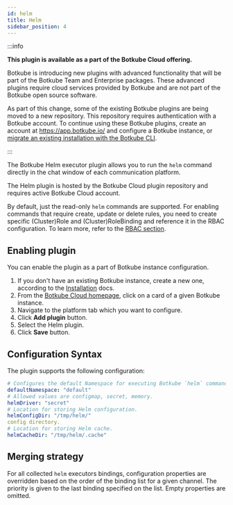 ```yaml
---
id: helm
title: Helm
sidebar_position: 4
---
```


:::info

**This plugin is available as a part of the Botkube Cloud offering.**

Botkube is introducing new plugins with advanced functionality that will be part of the Botkube Team and Enterprise packages. These advanced plugins require cloud services provided by Botkube and are not part of the Botkube open source software.

As part of this change, some of the existing Botkube plugins are being moved to a new repository. This repository requires authentication with a Botkube account. To continue using these Botkube plugins, create an account at https://app.botkube.io/ and configure a Botkube instance, or [migrate an existing installation with the Botkube CLI](../../cli/migrate.md).

:::

The Botkube Helm executor plugin allows you to run the `helm` command directly in the chat window of each communication platform.

The Helm plugin is hosted by the Botkube Cloud plugin repository and requires active Botkube Cloud account.

By default, just the read-only `helm` commands are supported. For enabling commands that require create, update or delete rules, you need to create specific (Cluster)Role and (Cluster)RoleBinding and reference it in the RBAC configuration. To learn more, refer to the [RBAC section](../rbac.md).

## Enabling plugin

You can enable the plugin as a part of Botkube instance configuration.

1. If you don't have an existing Botkube instance, create a new one, according to the [Installation](../../installation/index.mdx) docs.
2. From the [Botkube Cloud homepage](https://app.botkube.io), click on a card of a given Botkube instance.
3. Navigate to the platform tab which you want to configure.
4. Click **Add plugin** button.
5. Select the Helm plugin.
6. Click **Save** button.

## Configuration Syntax

The plugin supports the following configuration:

```yaml
# Configures the default Namespace for executing Botkube `helm` commands. If not set, uses 'default'.
defaultNamespace: "default"
# Allowed values are configmap, secret, memory.
helmDriver: "secret"
# Location for storing Helm configuration.
helmConfigDir: "/tmp/helm/"
config directory.
# Location for storing Helm cache.
helmCacheDir: "/tmp/helm/.cache"
```

## Merging strategy

For all collected `helm` executors bindings, configuration properties are overridden based on the order of the binding list for a given channel. The priority is given to the last binding specified on the list. Empty properties are omitted.
